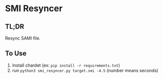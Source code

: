 # SMI Resyncer

## TL;DR

Resync SAMI file.

## To Use

1. Install chardet (ex: `pip install -r requirements.txt`)
1. run `python3 smi_resyncer.py target.smi -4.5` (number means seconds)
